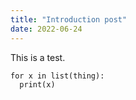 ```yaml
---
title: "Introduction post"
date: 2022-06-24
---
```


This is a test. 

```
for x in list(thing):
  print(x)
```
